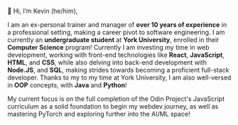👋 Hi, I’m Kevin (he/him),

I am an ex-personal trainer and manager of **over 10 years of experience** in a professional setting, making a career pivot to software engineering. I am currently an **undergraduate student** at **York University**, enrolled in their **Computer Science** program! Currently I am investing my time in web development, working with front-end technologies like **React**, **JavaScript**, **HTML**, and **CSS**, while also delving into back-end development with **Node.JS**, and **SQL**, making strides towards becoming a proficient full-stack developer. Thanks to my to my time at York University, I am also well-versed in **OOP** concepts, with **Java** and **Python**!

My current focus is on the full completion of the Odin Project's JavaScript curriculum as a solid foundation to begin my webdev journey, as well as mastering PyTorch and exploring further into the AI/ML space!


<!---
cskevhho/cskevhho is a ✨ special ✨ repository because its `README.md` (this file) appears on your GitHub profile.
You can click the Preview link to take a look at your changes.
--->
